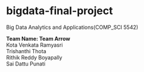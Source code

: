 # bigdata-final-project

Big Data Analytics and Applications(COMP_SCI 5542)<br>

**Team Name: Team Arrow**<br>
Kota Venkata Ramyasri <br>
Trishanthi Thota  <br>
Rithik Reddy Boyapally <br>
Sai Dattu Punati <br>

